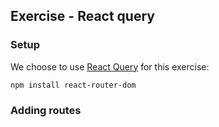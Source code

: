 ## Exercise - React query

### Setup

We choose to use [React Query](https://tanstack.com/query) for this exercise:

```bash
npm install react-router-dom
```

### Adding routes
